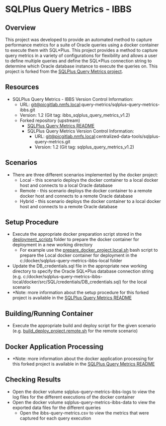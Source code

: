 # SQLPlus Query Metrics - IBBS

## Overview
This project was developed to provide an automated method to capture performance metrics for a suite of Oracle queries using a docker container to execute them with SQL\*Plus.  This project provides a method to capture query metrics in a variety of configurations for flexibility and allows a user to define multiple queries and define the SQL\*Plus connection string to determine which Oracle database instance to execute the queries on.  This project is forked from the [SQLPlus Query Metrics project](https://picgitlab.nmfs.local/centralized-data-tools/sqlplus-query-metrics).

## Resources
-   SQLPlus Query Metrics - IBBS Version Control Information:
    -   URL: git@picgitlab.nmfs.local:query-metrics/sqlplus-query-metrics-ibbs.git
    -   Version: 1.2 (Git tag: ibbs_sqlplus_query_metrics_v1.2)
    -   Forked repository (upstream)
        -   [SQLPlus Query Metrics README](https://picgitlab.nmfs.local/centralized-data-tools/sqlplus-query-metrics/-/blob/main/README.md?ref_type=heads)
        -   SQLPlus Query Metrics Version Control Information:
            -   URL: git@picgitlab.nmfs.local:centralized-data-tools/sqlplus-query-metrics.git
            -   Version: 1.2 (Git tag: sqlplus_query_metrics_v1.2)

## Scenarios
-   There are three different scenarios implemented by the docker project:
    -   Local - this scenario deploys the docker container to a local docker host and connects to a local Oracle database
    -   Remote - this scenario deploys the docker container to a remote docker host and connects to a remote Oracle database
    -   Hybrid - this scenario deploys the docker container to a local docker host and connects to a remote Oracle database

## Setup Procedure
-   Execute the appropriate docker preparation script stored in the [deployment_scripts](./deployment_scripts) folder to prepare the docker container for deployment in a new working directory
    -   For example use the [prepare_docker_project.local.sh](./deployment_scripts/prepare_docker_project.local.sh) bash script to prepare the Local docker container for deployment in the c:/docker/sqlplus-query-metrics-ibbs-local folder
-   Update the DB_credentials.sql file in the appropriate new working directory to specify the Oracle SQL*Plus database connection string (e.g. c:/docker/sqlplus-query-metrics-ibbs-local/docker/src/SQL/credentials/DB_credentials.sql) for the local scenario
-   \*Note: more information about the setup procedure for this forked project is available in the [SQLPlus Query Metrics README](https://picgitlab.nmfs.local/centralized-data-tools/sqlplus-query-metrics/-/blob/main/README.md?ref_type=heads#forked-repository-implementation)

## Building/Running Container
-   Execute the appropriate build and deploy script for the given scenario (e.g. [build_deploy_project.remote.sh](./deployment_scripts/build_deploy_project.remote.sh) for the remote scenario)

## Docker Application Processing
-   \*Note: more information about the docker application processing for this forked project is available in the [SQLPlus Query Metrics README](https://picgitlab.nmfs.local/centralized-data-tools/sqlplus-query-metrics/-/blob/main/README.md?ref_type=heads#docker-application-processing)

## Checking Results
-   Open the docker volume sqlplus-query-metrics-ibbs-logs to view the log files for the different executions of the docker container
-   Open the docker volume sqlplus-query-metrics-ibbs-data to view the exported data files for the different queries
    -   Open the ibbs-query-metrics.csv to view the metrics that were captured for each query execution
